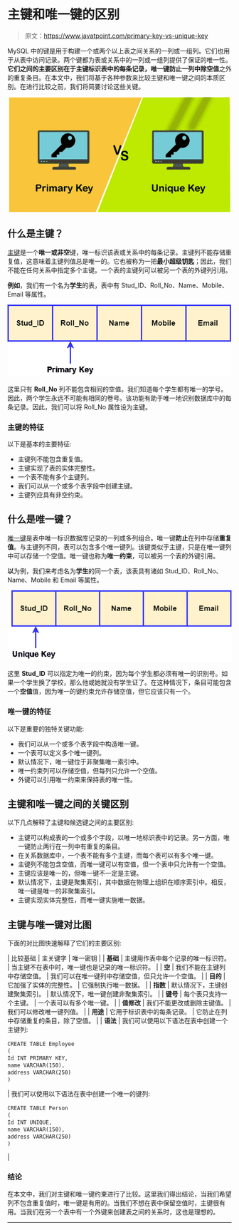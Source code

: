 # 主键和唯一键的区别

> 原文：<https://www.javatpoint.com/primary-key-vs-unique-key>

MySQL 中的键是用于构建一个或两个以上表之间关系的一列或一组列。它们也用于从表中访问记录。两个键都为表或关系中的一列或一组列提供了保证的唯一性。**它们之间的主要区别在于主键标识表中的每条记录，唯一键防止一列中除空值**之外的重复条目。在本文中，我们将基于各种参数来比较主键和唯一键之间的本质区别。在进行比较之前，我们将简要讨论这些关键。

![Primary Key vs Unique key](img/8261648a2fe1863634740fb09dbe640b.png)

## 什么是主键？

[主键](https://www.javatpoint.com/mysql-primary-key)是一个**唯一或非空**键，唯一标识该表或关系中的每条记录。主键列不能存储重复值，这意味着主键列值总是唯一的。它也被称为一把**最小超级钥匙**；因此，我们不能在任何关系中指定多个主键。一个表的主键列可以被另一个表的外键列引用。

**例如**，我们有一个名为**学生**的表，表中有 Stud_ID、Roll_No、Name、Mobile、Email 等属性。

![Primary Key vs Unique key](img/eaf7fbe8b685783c9ac842744b1c9c3a.png)

这里只有 **Roll_No** 列不能包含相同的空值。我们知道每个学生都有唯一的学号。因此，两个学生永远不可能有相同的卷号。该功能有助于唯一地识别数据库中的每条记录。因此，我们可以将 Roll_No 属性设为主键。

### 主键的特征

以下是基本的主要特征:

*   主键列不能包含重复值。
*   主键实现了表的实体完整性。
*   一个表不能有多个主键列。
*   我们可以从一个或多个表字段中创建主键。
*   主键列应具有非空约束。

## 什么是唯一键？

[唯一键](https://www.javatpoint.com/mysql-unique-key)是表中唯一标识数据库记录的一列或多列组合。唯一键**防止**在列中存储**重复值**。与主键列不同，表可以包含多个唯一键列。该键类似于主键，只是在唯一键列中可以存储一个空值。唯一键也称为**唯一约束**，可以被另一个表的外键引用。

**以**为例，我们来考虑名为**学生**的同一个表，该表具有诸如 Stud_ID、Roll_No、Name、Mobile 和 Email 等属性。

![Primary Key vs Unique key](img/c8ff0054e6849b47a6982bbb337cc2fd.png)

这里 **Stud_ID** 可以指定为唯一的约束，因为每个学生都必须有唯一的识别号。如果一个学生换了学校，那么他或她就没有学生证了。在这种情况下，条目可能包含一个**空值**值，因为唯一的键约束允许存储空值，但它应该只有一个。

### 唯一键的特征

以下是重要的独特关键功能:

*   我们可以从一个或多个表字段中构造唯一键。
*   一个表可以定义多个唯一键列。
*   默认情况下，唯一键位于非聚集唯一索引中。
*   唯一约束列可以存储空值，但每列只允许一个空值。
*   外键可以引用唯一约束来保持表的唯一性。

## 主键和唯一键之间的关键区别

以下几点解释了主键和候选键之间的主要区别:

*   主键可以构成表的一个或多个字段，以唯一地标识表中的记录。另一方面，唯一键防止两行在一列中有重复的条目。
*   在关系数据库中，一个表不能有多个主键，而每个表可以有多个唯一键。
*   主键列不能包含空值，而唯一键可以有空值，但一个表中只允许有一个空值。
*   主键应该是唯一的，但唯一键不一定是主键。
*   默认情况下，主键是聚集索引，其中数据在物理上组织在顺序索引中。相反，唯一键是唯一的非聚集索引。
*   主键实现实体完整性，而唯一键实施唯一数据。

## 主键与唯一键对比图

下面的对比图快速解释了它们的主要区别:

| 比较基础 | 主关键字 | 唯一密钥 |
| **基础** | 主键用作表中每个记录的唯一标识符。 | 当主键不在表中时，唯一键也是记录的唯一标识符。 |
| **空** | 我们不能在主键列中存储空值。 | 我们可以在唯一键列中存储空值，但只允许一个空值。 |
| **目的** | 它加强了实体的完整性。 | 它强制执行唯一数据。 |
| **指数** | 默认情况下，主键创建聚集索引。 | 默认情况下，唯一键创建非聚集索引。 |
| **键号** | 每个表只支持一个主键。 | 一个表可以有多个唯一键。 |
| **值修改** | 我们不能更改或删除主键值。 | 我们可以修改唯一键列值。 |
| **用途** | 它用于标识表中的每条记录。 | 它防止在列中存储重复的条目，除了空值。 |
| **语法** | 我们可以使用以下语法在表中创建一个主键列:

```
CREATE TABLE Employee
(
Id INT PRIMARY KEY, 
name VARCHAR(150), 
address VARCHAR(250)
)
```

 | 我们可以使用以下语法在表中创建一个唯一的键列:

```
CREATE TABLE Person
(
Id INT UNIQUE, 
name VARCHAR(150), 
address VARCHAR(250)
)
```

 |

### 结论

在本文中，我们对主键和唯一键约束进行了比较。这里我们得出结论，当我们希望列不包含重复值时，唯一键是有用的。当我们不想在表中保留空值时，主键很有用。当我们在另一个表中有一个外键来创建表之间的关系时，这也是理想的。

* * *